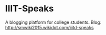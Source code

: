 # IIIT-Speaks
A blogging platform for college students.
Blog: http://smwiki2015.wikidot.com/iiitd-speaks
